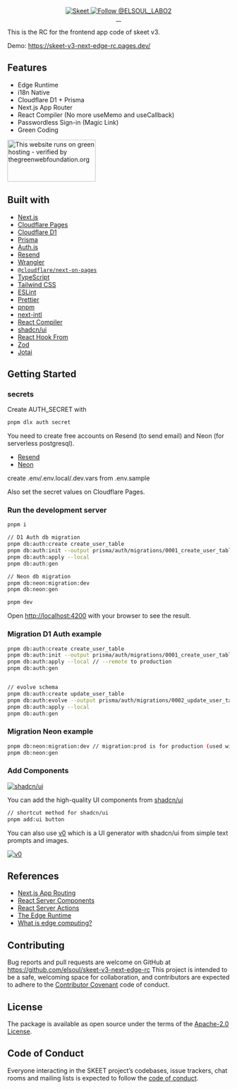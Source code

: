 <p align="center">
  <a href="https://skeet.dev/en/">
    <img src="https://user-images.githubusercontent.com/20677823/221215449-93a7b5a8-5f33-4da8-9dd4-d0713db0a280.png" alt="Skeet" />
  </a>

  <a href="https://twitter.com/intent/follow?screen_name=ELSOUL_LABO2">
    <img src="https://img.shields.io/twitter/follow/ELSOUL_LABO2.svg?label=Follow%20@ELSOUL_LABO2" alt="Follow @ELSOUL_LABO2" />
  </a>
  <br/>
  <a aria-label="npm version" href="https://www.npmjs.com/package/@skeet-framework/cli">
    <img alt="" src="https://badgen.net/npm/v/@skeet-framework/cli">
  </a>
  <a aria-label="Downloads Number" href="https://www.npmjs.com/package/@skeet-framework/cli">
    <img alt="" src="https://badgen.net/npm/dt/@skeet-framework/cli">
  </a>
  <a aria-label="License" href="https://github.com/elsoul/skeet-cli/blob/master/LICENSE.txt">
    <img alt="" src="https://badgen.net/badge/license/Apache/blue">
  </a>
    <a aria-label="Code of Conduct" href="https://github.com/elsoul/skeet-cli/blob/master/CODE_OF_CONDUCT.md">
    <img alt="" src="https://img.shields.io/badge/Contributor%20Covenant-2.1-4baaaa.svg">
  </a>
</p>

This is the RC for the frontend app code of skeet v3.

Demo: https://skeet-v3-next-edge-rc.pages.dev/

## Features

- Edge Runtime
- i18n Native
- Cloudflare D1 + Prisma
- Next.js App Router
- React Compiler (No more useMemo and useCallback)
- Passwordless Sign-in (Magic Link)
- Green Coding

<a href="https://www.thegreenwebfoundation.org/green-web-check/?url=https://skeet-v3-next-edge-rc.pages.dev/">
  <img src="https://app.greenweb.org/api/v3/greencheckimage/skeet-v3-next-edge-rc.pages.dev?nocache=true" alt="This website runs on green hosting - verified by thegreenwebfoundation.org" width="200px" height="95px">
</a>

## Built with

- [Next.js](https://nextjs.org/)
- [Cloudflare Pages](https://pages.cloudflare.com/)
- [Cloudflare D1](https://developers.cloudflare.com/d1/)
- [Prisma](https://www.prisma.io/)
- [Auth.js](https://authjs.dev/)
- [Resend](https://resend.com/docs/introduction)
- [Wrangler](https://developers.cloudflare.com/workers/wrangler/)
- [`@cloudflare/next-on-pages`](https://github.com/cloudflare/next-on-pages)
- [TypeScript](https://www.typescriptlang.org/)
- [Tailwind CSS](https://tailwindcss.com/)
- [ESLint](https://eslint.org/)
- [Prettier](https://prettier.io/)
- [pnpm](https://pnpm.io/)
- [next-intl](https://next-intl-docs.vercel.app/)
- [React Compiler](https://react.dev/learn/react-compiler)
- [shadcn/ui](https://ui.shadcn.com/)
- [React Hook From](https://react-hook-form.com/)
- [Zod](https://zod.dev/)
- [Jotai](https://jotai.org/)

## Getting Started

### secrets

Create AUTH_SECRET with

```bash
pnpm dlx auth secret
```

You need to create free accounts on Resend (to send email) and Neon (for serverless postgresql).

- [Resend](https://resend.com/)
- [Neon](https://neon.tech/)

create .env/.env.local/.dev.vars from .env.sample

Also set the secret values on Cloudflare Pages.

### Run the development server

```bash
pnpm i

// D1 Auth db migration
pnpm db:auth:create create_user_table
pnpm db:auth:init --output prisma/auth/migrations/0001_create_user_table.sql
pnpm db:auth:apply --local
pnpm db:auth:gen

// Neon db migration
pnpm db:neon:migration:dev
pnpm db:neon:gen

pnpm dev
```

Open [http://localhost:4200](http://localhost:4200) with your browser to see the result.

### Migration D1 Auth example

```bash
pnpm db:auth:create create_user_table
pnpm db:auth:init --output prisma/auth/migrations/0001_create_user_table.sql
pnpm db:auth:apply --local // --remote to production
pnpm db:auth:gen


// evolve schema
pnpm db:auth:create update_user_table
pnpm db:auth:evolve --output prisma/auth/migrations/0002_update_user_table.sql
pnpm db:auth:apply --local
pnpm db:auth:gen
```

### Migration Neon example

```bash
pnpm db:neon:migration:dev // migration:prod is for production (used with .env.build)
pnpm db:neon:gen
```

### Add Components

<a href="https://ui.shadcn.com/">
  <img src="https://pub-f5c1b877dd3a4b63aacd87ee9a480be9.r2.dev/shadcnUI.jpg" alt="shadcn/ui" />
</a>

You can add the high-quality UI components from [shadcn/ui](https://ui.shadcn.com/)

```bash
// shortcut method for shadcn/ui
pnpm add:ui button
```

You can also use [v0](https://v0.dev/) which is a UI generator with shadcn/ui from simple text prompts and images.

<a href="https://v0.dev/">
  <img src="https://pub-f5c1b877dd3a4b63aacd87ee9a480be9.r2.dev/v0.jpg" alt="v0" />
</a>

## References

- [Next.js App Routing](https://nextjs.org/docs/app/building-your-application/routing)
- [React Server Components](https://react.dev/reference/rsc/server-components)
- [React Server Actions](https://react.dev/reference/rsc/server-actions)
- [The Edge Runtime](https://edge-runtime.vercel.app/)
- [What is edge computing?](https://www.cloudflare.com/learning/serverless/glossary/what-is-edge-computing/)

## Contributing

Bug reports and pull requests are welcome on GitHub at https://github.com/elsoul/skeet-v3-next-edge-rc This project is intended to be a safe, welcoming space for collaboration, and contributors are expected to adhere to the [Contributor Covenant](http://contributor-covenant.org) code of conduct.

## License

The package is available as open source under the terms of the [Apache-2.0 License](https://www.apache.org/licenses/LICENSE-2.0).

## Code of Conduct

Everyone interacting in the SKEET project’s codebases, issue trackers, chat rooms and mailing lists is expected to follow the [code of conduct](https://github.com/elsoul/skeet-v3-next-edge-rc/blob/master/CODE_OF_CONDUCT.md).
